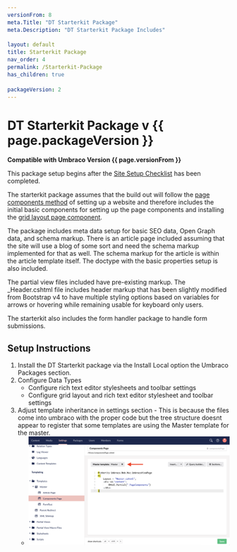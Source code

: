 ```yaml
---
versionFrom: 8
meta.Title: "DT Starterkit Package"
meta.Description: "DT Starterkit Package Includes"

layout: default
title: Starterkit Package
nav_order: 4
permalink: /Starterkit-Package
has_children: true

packageVersion: 2
---
```


# DT Starterkit Package v {{ page.packageVersion }}

**Compatible with Umbraco Version {{ page.versionFrom }}**

This package setup begins after the [Site Setup Checklist](/MyUmbDocs/site-setup/Site-Setup-Checklist.html#site-setup-checklist) has been completed.

The starterkit package assumes that the build out will follow the [page components method](#) of setting up a website and therefore includes the initial basic components for setting up the page components and installing the [grid layout page component](#).

The package includes meta data setup for basic SEO data, Open Graph data, and schema markup. There is an article page included assuming that the site will use a blog of some sort and need the schema markup implemented for that as well. The schema markup for the article is within the article template itself. The doctype with the basic properties setup is also included.

The partial view files included have pre-existing markup. The _Header.cshtml file includes header markup that has been slightly modified from Bootstrap v4 to have multiple styling options based on variables for arrows or hovering while remaining usable for keyboard only users.

The starterkit also includes the form handler package to handle form submissions.

## Setup Instructions

1. Install the DT Starterkit package via the Install Local option the Umbraco Packages section.
2. Configure Data Types
   - Configure rich text editor stylesheets and toolbar settings
   - Configure grid layout and rich text editor stylesheet and toolbar settings
3. Adjust template inheritance in settings section - This is because the files come into umbraco with the proper code but the tree structure doesnt appear to register that some templates are using the Master template for the master. 
   - ![Set template master template](images/v8/page-set-master-temp.png)

